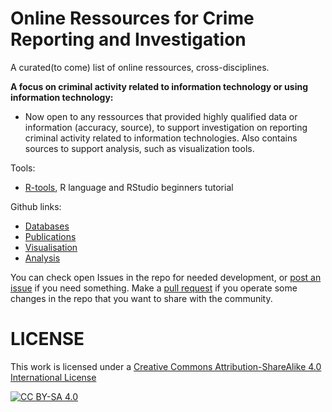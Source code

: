 # Online Ressources for Crime Reporting and Investigation

A curated(to come) list of online ressources, cross-disciplines. 

  **A focus on criminal activity related to information technology or using information technology:**

- Now open to any ressources that provided highly qualified data or information (accuracy, source), to support investigation on reporting criminal activity related to information technologies. Also contains sources to support analysis, such as visualization tools.

Tools:
- [R-tools](./r-tools), R language and RStudio beginners tutorial

Github links:
- [Databases](./databases.md)
- [Publications](./publications.md)
- [Visualisation](./visualizations.md)
- [Analysis](./analysis.md)

You can check open Issues in the repo for needed development, or [post an issue](https://docs.github.com/en/enterprise/2.15/user/articles/creating-an-issue) if you need something. Make a [pull request](https://docs.github.com/en/github/collaborating-with-issues-and-pull-requests/creating-a-pull-request) if you operate some changes in the repo that you want to share with the community.



# LICENSE 

This work is licensed under a [Creative Commons Attribution-ShareAlike 4.0 International License](./LICENSE)

[![CC BY-SA 4.0][cc-by-sa-image]][cc-by-sa]

[cc-by-sa]: http://creativecommons.org/licenses/by-sa/4.0/
[cc-by-sa-image]: https://licensebuttons.net/l/by-sa/4.0/88x31.png
[cc-by-sa-shield]: https://img.shields.io/badge/License-CC%20BY--SA%204.0-lightgrey.svg
